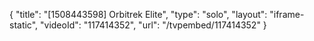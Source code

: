 {
    "title": "[1508443598] Orbitrek Elite",
    "type": "solo",
    "layout": "iframe-static",
    "videoId": "117414352",
    "url": "\/tvpembed\/117414352"
}